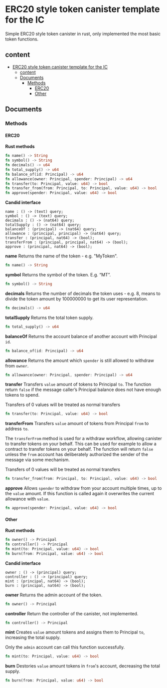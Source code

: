 
# ERC20 style token canister template for the IC

Simple ERC20 style token canister in rust, only implemented the most basic token functions.

## content
- [ERC20 style token canister template for the IC](#erc20-style-token-canister-template-for-the-ic)
  - [content](#content)
  - [Documents](#documents)
    - [Methods](#methods)
      - [ERC20](#erc20)
      - [Other](#other)

## Documents
### Methods
#### ERC20
**Rust methods**
```rs
fn name() -> String 
fn symbol() -> String 
fn decimals() -> u64
fn total_supply() -> u64
fn balance_of(id: Principal) -> u64 
fn allowance(owner: Principal, spender: Principal) -> u64 
fn transfer(to: Principal, value: u64) -> bool 
fn transfer_from(from: Principal, to: Principal, value: u64) -> bool 
fn approve(spender: Principal, value: u64) -> bool
```

**Candid interface**
```did
name : () -> (text) query;
symbol : () -> (text) query;
decimals : () -> (nat64) query;
totalSupply : () -> (nat64) query;
balanceOf : (principal) -> (nat64) query;
allowance : (principal, principal) -> (nat64) query;
transfer : (principal, nat64) -> (bool);
transferFrom : (principal, principal, nat64) -> (bool);
approve : (principal, nat64) -> (bool);
```

**name**
Returns the name of the token - e.g. "MyToken".

```rs
fn name() -> String 
```

**symbol**
Returns the symbol of the token. E.g. “MT”.

```rs
fn symbol() -> String 
```

**decimals**
Returns the number of decimals the token uses - e.g. 8, means to divide the token amount by 100000000 to get its user representation.

```rs
fn decimals() -> u64
```

**totalSupply**
Returns the total token supply.

```rs
fn total_supply() -> u64
```

**balanceOf**
Returns the account balance of another account with Principal `id`.

```rs
fn balance_of(id: Principal) -> u64 
```

**allowance**
Returns the amount which `spender` is still allowed to withdraw from `owner`.

```rs
fn allowance(owner: Principal, spender: Principal) -> u64 
```

**transfer**
Transfers `value` amount of tokens to Principal `to`. The function return `false` if the message caller’s Principal balance does not have enough tokens to spend. 

Transfers of 0 values will be treated as normal transfers

```rs
fn transfer(to: Principal, value: u64) -> bool 
```

**transferFrom**
Transfers `value` amount of tokens from Principal `from` to address `to`.

The `transferFrom` method is used for a withdraw workflow, allowing canister to transfer tokens on your behalf. This can be used for example to allow a contract to transfer tokens on your behalf. The function will return `false` unless the `from` account has deliberately authorized the sender of the message via some mechanism.

Transfers of 0 values will be treated as normal transfers 

```rs
fn transfer_from(from: Principal, to: Principal, value: u64) -> bool 
```

**approve**
Allows `spender` to withdraw from your account multiple times, up to the `value` amount. If this function is called again it overwrites the current allowance with `value`.

```rs
fn approve(spender: Principal, value: u64) -> bool
```

#### Other
**Rust methods**
```rs
fn owner() -> Principal
fn controller() -> Principal
fn mint(to: Principal, value: u64) -> bool
fn burn(from: Principal, value: u64) -> bool
```

**Candid interface**
```did
owner : () -> (principal) query;
controller : () -> (principal) query;
mint : (principal, nat64) -> (bool);
burn : (principal, nat64) -> (bool);
```


**owner**
Returns the admin account of the token.

```rs
fn owner() -> Principal
```

**controller**
Return the controller of the canister, not implemented.

```rs
fn controller() -> Principal
```

**mint**
Creates `value` amount tokens and assigns them to Principal `to`, increasing the total supply.

Only the `admin` account can call this function successfully.

```rs
fn mint(to: Principal, value: u64) -> bool
```

**burn**
Destories `value` amount tokens in `from`'s account, decreasing the total supply.

```rs
fn burn(from: Principal, value: u64) -> bool
```

